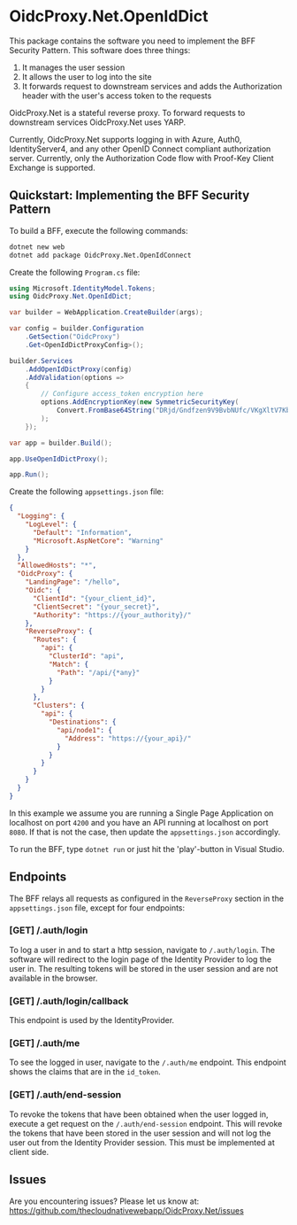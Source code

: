 # OidcProxy.Net.OpenIdDict

This package contains the software you need to implement the BFF Security Pattern. This software does three things:

1. It manages the user session
2. It allows the user to log into the site
3. It forwards request to downstream services and adds the Authorization header with the user's access token to the requests

OidcProxy.Net is a stateful reverse proxy. To forward requests to downstream services OidcProxy.Net uses YARP.

Currently, OidcProxy.Net supports logging in with Azure, Auth0, IdentityServer4, and any other OpenID Connect compliant authorization server. Currently, only the Authorization Code flow with Proof-Key Client Exchange is supported.

## Quickstart: Implementing the BFF Security Pattern

To build a BFF, execute the following commands:

```bash
dotnet new web
dotnet add package OidcProxy.Net.OpenIdConnect
```

Create the following `Program.cs` file:

```csharp
using Microsoft.IdentityModel.Tokens;
using OidcProxy.Net.OpenIdDict;

var builder = WebApplication.CreateBuilder(args);

var config = builder.Configuration
    .GetSection("OidcProxy")
    .Get<OpenIdDictProxyConfig>();

builder.Services
    .AddOpenIdDictProxy(config)
    .AddValidation(options =>
    {
        // Configure access_token encryption here
        options.AddEncryptionKey(new SymmetricSecurityKey(
            Convert.FromBase64String("DRjd/Gndfzen9V9BvbNUfc/VKgXltV7Kbk9sMkY="))
        );
    });

var app = builder.Build();

app.UseOpenIdDictProxy();

app.Run();
```

Create the following `appsettings.json` file:

```json
{
  "Logging": {
    "LogLevel": {
      "Default": "Information",
      "Microsoft.AspNetCore": "Warning"
    }
  },
  "AllowedHosts": "*",
  "OidcProxy": {
    "LandingPage": "/hello",
    "Oidc": {
      "ClientId": "{your_client_id}",
      "ClientSecret": "{your_secret}",
      "Authority": "https://{your_authority}/"
    },
    "ReverseProxy": {
      "Routes": {
        "api": {
          "ClusterId": "api",
          "Match": {
            "Path": "/api/{*any}"
          }
        }
      },
      "Clusters": {
        "api": {
          "Destinations": {
            "api/node1": {
              "Address": "https://{your_api}/"
            }
          }
        }
      }
    }
  }
}
```

In this example we assume you are running a Single Page Application on localhost on port `4200` and you have an API running at localhost on port `8080`. If that is not the case, then update the `appsettings.json` accordingly.

To run the BFF, type `dotnet run` or just hit the 'play'-button in Visual Studio.

## Endpoints

The BFF relays all requests as configured in the `ReverseProxy` section in the `appsettings.json` file, except for four endpoints:

### [GET] /.auth/login
To log a user in and to start a http session, navigate to `/.auth/login`. The software will redirect to the login page of the Identity Provider to log the user in. The resulting tokens will be stored in the user session and are not available in the browser.

### [GET] /.auth/login/callback
This endpoint is used by the IdentityProvider.

### [GET] /.auth/me
To see the logged in user, navigate to the `/.auth/me` endpoint. This endpoint shows the claims that are in the `id_token`.

### [GET] /.auth/end-session
To revoke the tokens that have been obtained when the user logged in, execute a get request on the `/.auth/end-session` endpoint. This will revoke the tokens that have been stored in the user session and will not log the user out from the Identity Provider session. This must be implemented at client side.

## Issues

Are you encountering issues? Please let us know at: https://github.com/thecloudnativewebapp/OidcProxy.Net/issues